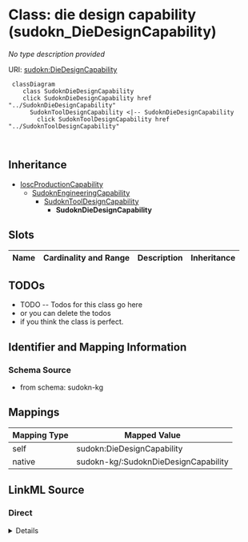 

# Class: die design capability (sudokn_DieDesignCapability)


_No type description provided_





URI: [sudokn:DieDesignCapability](http://asu.edu/semantics/SUDOKN/DieDesignCapability)






```mermaid
 classDiagram
    class SudoknDieDesignCapability
    click SudoknDieDesignCapability href "../SudoknDieDesignCapability"
      SudoknToolDesignCapability <|-- SudoknDieDesignCapability
        click SudoknToolDesignCapability href "../SudoknToolDesignCapability"
      
      
```





## Inheritance
* [IoscProductionCapability](../classes/IoscProductionCapability.md)
    * [SudoknEngineeringCapability](../classes/SudoknEngineeringCapability.md)
        * [SudoknToolDesignCapability](../classes/SudoknToolDesignCapability.md)
            * **SudoknDieDesignCapability**



## Slots

| Name | Cardinality and Range | Description | Inheritance |
| ---  | --- | --- | --- |









## TODOs

* TODO -- Todos for this class go here
* or you can delete the todos
* if you think the class is perfect.

## Identifier and Mapping Information







### Schema Source


* from schema: sudokn-kg




## Mappings

| Mapping Type | Mapped Value |
| ---  | ---  |
| self | sudokn:DieDesignCapability |
| native | sudokn-kg/:SudoknDieDesignCapability |







## LinkML Source

<!-- TODO: investigate https://stackoverflow.com/questions/37606292/how-to-create-tabbed-code-blocks-in-mkdocs-or-sphinx -->

### Direct

<details>
```yaml
name: sudokn_DieDesignCapability
description: No type description provided
title: die design capability
todos:
- TODO -- Todos for this class go here
- or you can delete the todos
- if you think the class is perfect.
notes:
- Class with 0 occurences.
from_schema: sudokn-kg
rank: 1000
is_a: sudokn_ToolDesignCapability
class_uri: sudokn:DieDesignCapability

```
</details>

### Induced

<details>
```yaml
name: sudokn_DieDesignCapability
description: No type description provided
title: die design capability
todos:
- TODO -- Todos for this class go here
- or you can delete the todos
- if you think the class is perfect.
notes:
- Class with 0 occurences.
from_schema: sudokn-kg
rank: 1000
is_a: sudokn_ToolDesignCapability
class_uri: sudokn:DieDesignCapability

```
</details>